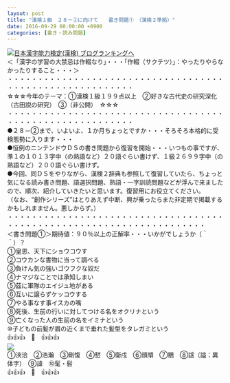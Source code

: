 ```yaml
---
layout: post
title: "漢検１級　２８－②に向けて　　書き問題①　（漢検２準拠）"
date: 2016-09-29 00:00:00 +0900
categories: [書き・読み問題]
---
```


[![](/syuusyuu9701/assets/images/漢検１級-２８－②に向けて-書き問題①-（漢検２準拠）-br_c_3028_1.gif)](http://blog.with2.net/link.php?1659096:3028 "日本漢字能力検定(漢検) ブログランキングへ")[日本漢字能力検定(漢検) ブログランキングへ](http://blog.with2.net/link.php?1659096:3028)  
＜「漢字の学習の大禁忌は作輟なり」・・・「作輟（サクテツ）」：やったりやらなかったりすること・・・＞  
・・・・・・・・・・・・・・・・・・・・・・・・・・・・・・・・・・・・・・・・・・・・・・・・・・・・・・・・・  
☆☆☆今年のテーマ：①漢検１級１９９点以上　②好きな古代史の研究深化（古田説の研究）　③（非公開）　☆☆☆　　  
・・・・・・・・・・・・・・・・・・・・・・・・・・・・・・・・・・・・・・・・・・・・・・・・・・・・・・・・・  
●２８－②まで、いよいよ、１か月ちょっとですか・・・そろそろ本格的に受検態勢に入ります・・・  
●恒例のニンテンドウＤＳの書き問題から復習を開始・・・いつもの事ですが、準１の１０１３字中（の熟語など）２０語ぐらい書けず、１級２６９９字中（の熟語など）２００語ぐらい書けず。  
●今回、同ＤＳをやりながら、漢検２辞典も参照して復習していたら、ちょっと気になる読み書き問題、語選択問題、熟語・一字訓読問題などが浮んで来ましたので、順次、紹介していきたいと思います。復習用にお役立てください。  
（なお、“創作シリーズ”はとりあえず中断、興が乗ったらまた非定期で掲載するかもしれまません。悪しからず。）  
・・・・・・・・・・・・・・・・・・・・・・・・・・・・・・・・・・・・・・・・・・・・・・・・・・・・・・・・・・・・・・・・・・・・・  
＜書き問題①＞期待値：９０％以上の正解率・・・いかがでしょうか（＾＾）？  
①皇恩、天下にショウコウす　  
②コウカンな書物に当って調べる　  
③負けん気の強いゴウフクな奴だ  
④ナマジなことでは承知しまい  
⑤茲に軍隊のエイジュ地がある  
⑥互いに譲らずケッコウする　  
⑦やる事なす事イスカの嘴  
⑧死後、生前の行いに対してつける名をオクリナという  
⑨亡くなった人の生前の名をイミナという  
⑩子どもの前髪が眉の近くまで垂れた髪型をタレガミという  
👍👍👍　🐒　👍👍👍　  
![](/syuusyuu9701/assets/images/漢検１級-２８－②に向けて-書き問題①-（漢検２準拠）-2d433dfa871351592207152edc880dc9.jpg)  
①浹洽　②浩瀚　③剛愎　④憖　⑤衛戍　⑥頡頏　⑦鶍　⑧諡（謚：異体字）　⑨諱　⑩髦・髫  
👍👍👍　🐒　👍👍👍  
  